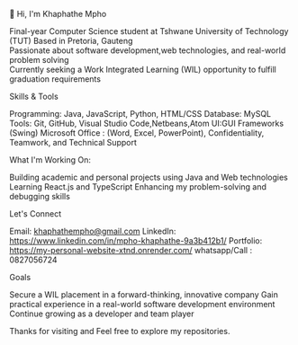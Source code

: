 👋 Hi, I'm Khaphathe Mpho

Final-year Computer Science student at Tshwane University of Technology (TUT) 
Based in Pretoria, Gauteng  
Passionate about software development,web technologies, and real-world problem solving  
Currently seeking a Work Integrated Learning (WIL) opportunity to fulfill graduation requirements

Skills & Tools

 Programming: Java, JavaScript, Python, HTML/CSS
  Database: MySQL
  Tools: Git, GitHub, Visual Studio Code,Netbeans,Atom
  UI:GUI Frameworks (Swing)
  Microsoft Office : (Word, Excel, PowerPoint), Confidentiality, Teamwork, and Technical Support

What I'm Working On:

  Building academic and personal projects using Java and Web technologies
  Learning React.js and TypeScript
  Enhancing my problem-solving and debugging skills

Let's Connect

  Email: khaphathempho@gmail.com
  LinkedIn: https://www.linkedin.com/in/mpho-khaphathe-9a3b412b1/
  Portfolio: https://my-personal-website-xtnd.onrender.com/
  whatsapp/Call : 0827056724

Goals

Secure a WIL placement in a forward-thinking, innovative company
Gain practical experience in a real-world software development environment
Continue growing as a developer and team player

Thanks for visiting and Feel free to explore my repositories.

